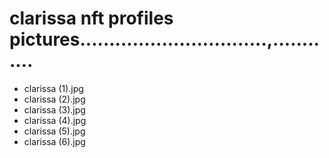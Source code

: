 # clarissa nft profiles pictures................................,............
- clarissa (1).jpg
- clarissa (2).jpg
- clarissa (3).jpg
- clarissa (4).jpg
- clarissa (5).jpg
- clarissa (6).jpg
